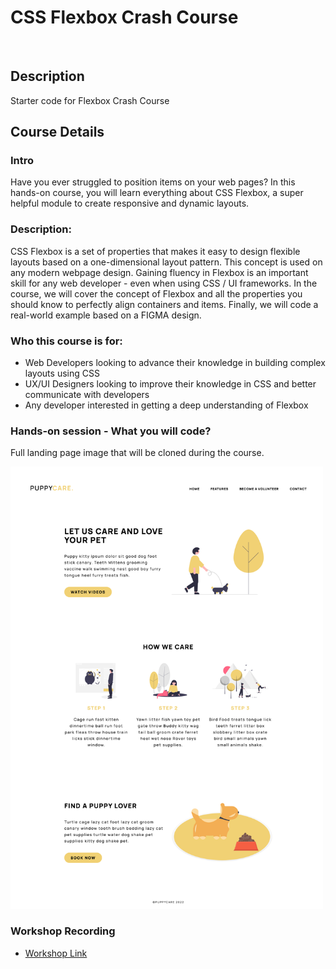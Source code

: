 # CSS Flexbox Crash Course
<br>

## Description
Starter code for Flexbox Crash Course 

## Course Details
### Intro

Have you ever struggled to position items on your web pages? In this hands-on course, you will learn everything about CSS Flexbox, a super helpful module to create responsive and dynamic layouts. 

### Description:

CSS Flexbox is a set of properties that makes it easy to design flexible layouts based on a one-dimensional layout pattern. This concept is used on any modern webpage design. Gaining fluency in Flexbox is an important skill for any web developer - even when using CSS / UI frameworks. In the course, we will cover the concept of Flexbox and all the properties you should know to perfectly align containers and items. Finally, we will code a real-world example based on a FIGMA design.

### Who this course is for:

- Web Developers looking to advance their knowledge in building complex layouts using CSS
- UX/UI Designers looking to improve their knowledge in CSS and better communicate with developers
- Any developer interested in getting a deep understanding of Flexbox

### Hands-on session - What you will code? 

Full landing page image that will be cloned during the course.

<img src="https://github.com/karinaglf/course-css-flexbox-starter-code/blob/master/img/img-solution-full-page.png?raw=true" width="500">

### Workshop Recording
- [Workshop Link](https://event.eu.on24.com/wcc/r/8000014666/F9E177F93B1502DC410CC543D62ED531)
